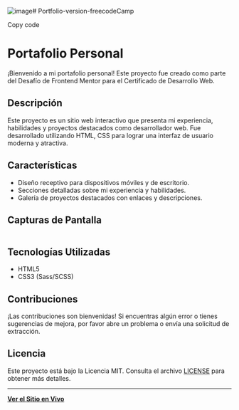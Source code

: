 ![image](https://github.com/JohanBoDev/Portfolio-version-freecode/assets/127339175/11612815-7c33-4f46-ab6f-6260053ace3a)# Portfolio-version-freecodeCamp


Copy code
# Portafolio Personal

¡Bienvenido a mi portafolio personal! Este proyecto fue creado como parte del Desafío de Frontend Mentor para el Certificado de Desarrollo Web.

## Descripción

Este proyecto es un sitio web interactivo que presenta mi experiencia, habilidades y proyectos destacados como desarrollador web. Fue desarrollado utilizando HTML, CSS para lograr una interfaz de usuario moderna y atractiva.

## Características

- Diseño receptivo para dispositivos móviles y de escritorio.
- Secciones detalladas sobre mi experiencia y habilidades.
- Galería de proyectos destacados con enlaces y descripciones.

## Capturas de Pantalla

<img src="">


## Tecnologías Utilizadas

- HTML5
- CSS3 (Sass/SCSS)


## Contribuciones

¡Las contribuciones son bienvenidas! Si encuentras algún error o tienes sugerencias de mejora, por favor abre un problema o envía una solicitud de extracción.

## Licencia

Este proyecto está bajo la Licencia MIT. Consulta el archivo [LICENSE](/LICENSE) para obtener más detalles.

---

**[Ver el Sitio en Vivo](https://tu-sitio-en-vivo.com)**
